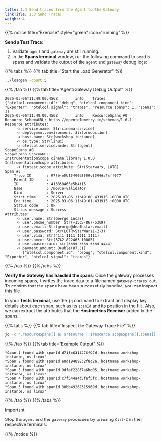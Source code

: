 ```yaml
---
title: 1.3 Send traces from the Agent to the Gateway
linkTitle: 1.3 Send Traces
weight: 4
---
```


{{% notice title="Exercise" style="green" icon="running" %}}

**Send a Test Trace**:

1. Validate `agent` and `gateway` are still running.
2. In the **Spans terminal** window, run the following command to send 5 spans and validate the output of the `agent` and `gateway` debug logs:

{{% tabs %}}
{{% tab title="Start the Load Generator" %}}

```bash
../loadgen -count 5
```

{{% /tab %}}
{{% tab title="Agent/Gateway Debug Output" %}}

```text
2025-03-06T11:49:00.456Z        info    Traces  {"otelcol.component.id": "debug", "otelcol.component.kind": "Exporter", "otelcol.signal": "traces", "resource spans": 1, "spans": 1}
2025-03-06T11:49:00.456Z        info    ResourceSpans #0
Resource SchemaURL: https://opentelemetry.io/schemas/1.6.1
Resource attributes:
     -> service.name: Str(cinema-service)
     -> deployment.environment: Str(production)
     -> host.name: Str(workshop-instance)
     -> os.type: Str(linux)
     -> otelcol.service.mode: Str(agent)
ScopeSpans #0
ScopeSpans SchemaURL:
InstrumentationScope cinema.library 1.0.0
InstrumentationScope attributes:
     -> fintest.scope.attribute: Str(Starwars, LOTR)
Span #0
    Trace ID       : 97fb4e5b13400b5689e3306da7cff077
    Parent ID      :
    ID             : 413358465e5b4f15
    Name           : /movie-validator
    Kind           : Server
    Start time     : 2025-03-06 11:49:00.431915 +0000 UTC
    End time       : 2025-03-06 11:49:01.431915 +0000 UTC
    Status code    : Ok
    Status message : Success
Attributes:
     -> user.name: Str(George Lucas)
     -> user.phone_number: Str(+1555-867-5309)
     -> user.email: Str(george@deathstar.email)
     -> user.password: Str(LOTR>StarWars1-2-3)
     -> user.visa: Str(4111 1111 1111 1111)
     -> user.amex: Str(3782 822463 10005)
     -> user.mastercard: Str(5555 5555 5555 4444)
     -> payment.amount: Double(87.01)
        {"otelcol.component.id": "debug", "otelcol.component.kind": "Exporter", "otelcol.signal": "traces"}
```

{{% /tab %}}
{{% /tabs %}}

**Verify the Gateway has handled the spans**: Once the gateway processes incoming spans, it writes the trace data to a file named `gateway-traces.out`. To confirm that the spans have been successfully handled, you can inspect this file.

In your **Tests terminal**, use the `jq` command to extract and display key details about each span, such as its `spanId` and its position in the file. Also, we can extract the attributes that the **Hostmetrics Receiver** added to the spans.

{{% tabs %}}
{{% tab title="Inspect the Gateway Trace File" %}}

```bash
jq -c '.resourceSpans[] as $resource | $resource.scopeSpans[].spans[] | "Span \(input_line_number) found with spanId \(.spanId), hostname \($resource.resource.attributes[] | select(.key == "host.name") | .value.stringValue), os \($resource.resource.attributes[] | select(.key == "os.type") | .value.stringValue)"' ./gateway-traces.out
```

{{% /tab %}}
{{% tab title="Example Output" %}}

```text
"Span 1 found with spanId d71fe6316276f97d, hostname workshop-instance, os linux"
"Span 2 found with spanId e8d19489232f8c2a, hostname workshop-instance, os linux"
"Span 3 found with spanId 9dfaf22857a6bd05, hostname workshop-instance, os linux"
"Span 4 found with spanId c7f544a4b5fef5fc, hostname workshop-instance, os linux"
"Span 5 found with spanId 30bb49261315969d, hostname workshop-instance, os linux"
```

{{% /tab %}}
{{% /tabs %}}

> [!IMPORTANT]
> Stop the `agent` and the `gateway` processes by pressing `Ctrl-C` in their respective terminals.

{{% /notice %}}
